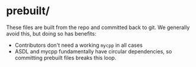 prebuilt/
=========

These files are built from the repo and committed back to git.  We generally
avoid this, but doing so has benefits:

- Contributors don't need a working `mycpp` in all cases
- ASDL and mycpp fundamentally have circular dependencies, so committing
  prebuilt files breaks this loop.
